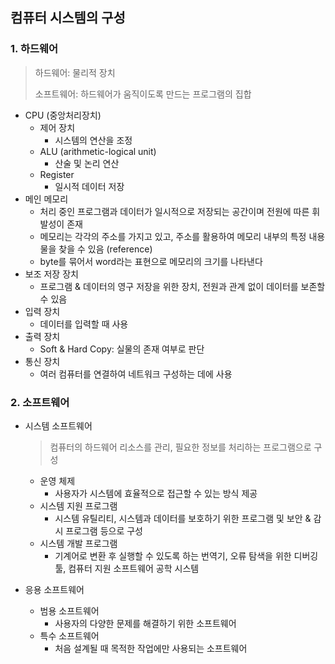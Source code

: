 ## 컴퓨터 시스템의 구성

### 1. 하드웨어

> 하드웨어: 물리적 장치
>
> 소프트웨어: 하드웨어가 움직이도록 만드는 프로그램의 집합

- CPU (중앙처리장치)
  - 제어 장치
    - 시스템의 연산을 조정
  - ALU (arithmetic-logical unit)
    - 산술 및 논리 연산
  - Register
    - 일시적 데이터 저장
- 메인 메모리
  - 처리 중인 프로그램과 데이터가 일시적으로 저장되는 공간이며 전원에 따른 휘발성이 존재
  - 메모리는 각각의 주소를 가지고 있고, 주소를 활용하여 메모리 내부의 특정 내용물을 찾을 수 있음 (reference)
  - byte를 묶어서 word라는 표현으로 메모리의 크기를 나타낸다
- 보조 저장 장치
  - 프로그램 & 데이터의 영구 저장을 위한 장치, 전원과 관계 없이 데이터를 보존할 수 있음
- 입력 장치
  - 데이터를 입력할 때 사용
- 출력 장치
  - Soft & Hard Copy: 실물의 존재 여부로 판단
- 통신 장치
  - 여러 컴퓨터를 연결하여 네트워크 구성하는 데에 사용

### 2. 소프트웨어

- 시스템 소프트웨어

  > 컴퓨터의 하드웨어 리소스를 관리, 필요한 정보를 처리하는 프로그램으로 구성

  - 운영 체제
    - 사용자가 시스템에 효율적으로 접근할 수 있는 방식 제공
  - 시스템 지원 프로그램
    - 시스템 유틸리티, 시스템과 데이터를 보호하기 위한 프로그램 및 보안 & 감시 프로그램 등으로 구성
  - 시스템 개발 프로그램
    - 기계어로 변환 후 실행할 수 있도록 하는 번역기, 오류 탐색을 위한 디버깅 툴, 컴퓨터 지원 소프트웨어 공학 시스템

- 응용 소프트웨어

  - 범용 소프트웨어
    - 사용자의 다양한 문제를 해결하기 위한 소프트웨어
  - 특수 소프트웨어
    - 처음 설계될 때 목적한 작업에만 사용되는 소프트웨어
